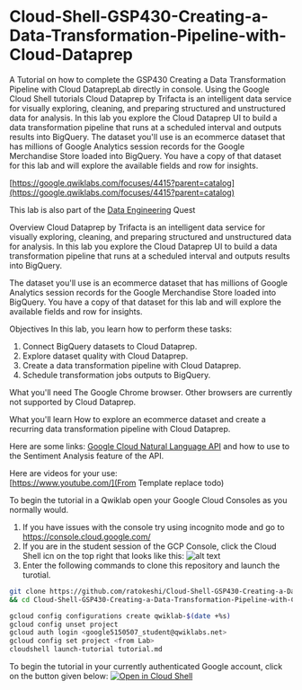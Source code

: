 # Cloud-Shell-GSP430-Creating-a-Data-Transformation-Pipeline-with-Cloud-Dataprep
A Tutorial on how to complete the GSP430 Creating a Data Transformation Pipeline with Cloud DataprepLab directly in console. Using the Google Cloud Shell tutorials
Cloud Dataprep by Trifacta is an intelligent data service for visually exploring, cleaning, and preparing structured and unstructured data for analysis. In this lab you explore the Cloud Dataprep UI to build a data transformation pipeline that runs at a scheduled interval and outputs results into BigQuery.  The dataset you'll use is an ecommerce dataset that has millions of Google Analytics session records for the Google Merchandise Store loaded into BigQuery. You have a copy of that dataset for this lab and will explore the available fields and row for insights.

[https://google.qwiklabs.com/focuses/4415?parent=catalog](https://google.qwiklabs.com/focuses/4415?parent=catalog)

This lab is also part of the [Data Engineering](https://google.qwiklabs.com/quests/25) Quest


Overview
Cloud Dataprep by Trifacta is an intelligent data service for visually exploring, cleaning, and preparing structured and unstructured data for analysis. In this lab you explore the Cloud Dataprep UI to build a data transformation pipeline that runs at a scheduled interval and outputs results into BigQuery.

The dataset you'll use is an ecommerce dataset that has millions of Google Analytics session records for the Google Merchandise Store loaded into BigQuery. You have a copy of that dataset for this lab and will explore the available fields and row for insights.

Objectives
In this lab, you learn how to perform these tasks:

1. Connect BigQuery datasets to Cloud Dataprep.
1. Explore dataset quality with Cloud Dataprep.
1. Create a data transformation pipeline with Cloud Dataprep.
1. Schedule transformation jobs outputs to BigQuery.

What you'll need
The Google Chrome browser. Other browsers are currently not supported by Cloud Dataprep.

What you'll learn
How to explore an ecommerce dataset and create a recurring data transformation pipeline with Cloud Dataprep.

Here are some links: 
[Google Cloud Natural Language API](cloud.google.com/natural-language) and how to use to the Sentiment Analysis feature of the API.

Here are videos for your use:  
[https://www.youtube.com/](From Template replace todo)

To begin the tutorial in a Qwiklab open your Google Cloud Consoles as you normally would.
1.  If you have issues with the console try using incognito mode and go to https://console.cloud.google.com/
2.  If you are in the student session of the GCP Console, click the Cloud Shell icn on the top right that looks like this: ![alt text](https://walkthroughs.googleusercontent.com/tutorial/resources/cloud-shell-icon-v1.svg "Cloud Shell Icon on the top right of the GCP Console")
3.  Enter the following commands to clone this repository and launch the turotial.
```bash
git clone https://github.com/ratokeshi/Cloud-Shell-GSP430-Creating-a-Data-Transformation-Pipeline-with-Cloud-Dataprep.git
&& cd Cloud-Shell-GSP430-Creating-a-Data-Transformation-Pipeline-with-Cloud-Dataprep && cloudshell launch-tutorial tutorial.md
```

```bash
gcloud config configurations create qwiklab-$(date +%s)
gcloud config unset project
gcloud auth login <google5150507_student@qwiklabs.net>
gcloud config set project <from Lab>
cloudshell launch-tutorial tutorial.md
```


To begin the tutorial in your currently authenticated Google account, click on the button given below:
[![Open in Cloud Shell](http://gstatic.com/cloudssh/images/open-btn.png)](https://console.cloud.google.com/cloudshell/open?git_repo=https://github.com/ratokeshi/Cloud-Shell-GSP430-Creating-a-Data-Transformation-Pipeline-with-Cloud-Dataprep&tutorial=tutorial.md)
